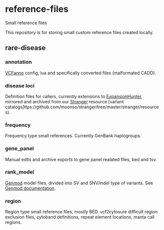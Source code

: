# reference-files
Small reference files 

This repository is for storing small custom reference files created locally.

## rare-disease

### annotation

[VCFanno](https://github.com/brentp/vcfanno/) config, lua and specifically converted files (malformated CADD). 

### disease loci

Definition files for callers, currently extensions to [ExpansionHunter](https://github.com/Illumina/ExpansionHunter/tree/master/variant_catalog), mirrored and archived from our [Stranger](https://github.com/moonso/stranger) resource [variant catalogs]ttps://github.com/moonso/stranger/tree/master/stranger/resources).

### frequency

Frequency type small references. Currently GenBank haplogroups.

### gene_panel

Manual edits and archive exports to gene panel realated files, bed and tsv.

### rank_model

[Genmod](https://github.com/moonso/genmod) model files, divided into SV and SNV/indel type of variants. See [Genmod documentation](http://moonso.github.io/genmod/).

### region

Region type small reference files, mostly BED. vcf2cytosure difficult region exclusion files, cytoband definitions, repeat element locations, manta call regions.
